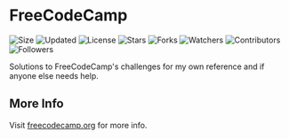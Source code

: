 # FreeCodeCamp

![Size](https://img.shields.io/github/repo-size/2kabhishek/FreeCodeCamp?style=plastic&color=green&label=Size)
![Updated](https://img.shields.io/github/last-commit/2kabhishek/FreeCodeCamp?style=plastic&color=red&label=Updated)
![License](https://img.shields.io/github/license/2kabhishek/FreeCodeCamp?style=plastic&color=lightgrey&label=License)
![Stars](https://img.shields.io/github/stars/2kabhishek/FreeCodeCamp?style=plastic&color=ffd500&label=Stars)
![Forks](https://img.shields.io/github/forks/2kabhishek/FreeCodeCamp?style=plastic&color=brightgreen&label=Forks)
![Watchers](https://img.shields.io/github/watchers/2kabhishek/FreeCodeCamp?style=plastic&color=orange&label=Watchers)
![Contributors](https://img.shields.io/github/contributors/2kabhishek/FreeCodeCamp?style=plastic&color=ff69b4&label=Contributors)
![Followers](https://img.shields.io/github/followers/2kabhishek?style=plastic&color=blue&label=Followers)

Solutions to FreeCodeCamp's challenges for my own reference and if anyone else needs help.

## More Info
Visit [freecodecamp.org](https://freecodecamp.org) for more info.
